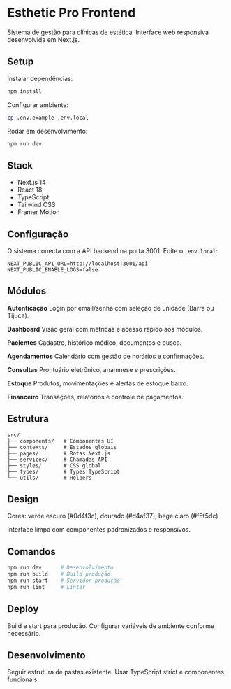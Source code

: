 # Esthetic Pro Frontend

Sistema de gestão para clínicas de estética. Interface web responsiva desenvolvida em Next.js.

## Setup

Instalar dependências:
```bash
npm install
```

Configurar ambiente:
```bash
cp .env.example .env.local
```

Rodar em desenvolvimento:
```bash
npm run dev
```

## Stack

- Next.js 14
- React 18
- TypeScript
- Tailwind CSS
- Framer Motion

## Configuração

O sistema conecta com a API backend na porta 3001. Edite o `.env.local`:

```
NEXT_PUBLIC_API_URL=http://localhost:3001/api
NEXT_PUBLIC_ENABLE_LOGS=false
```

## Módulos

**Autenticação**
Login por email/senha com seleção de unidade (Barra ou Tijuca).

**Dashboard** 
Visão geral com métricas e acesso rápido aos módulos.

**Pacientes**
Cadastro, histórico médico, documentos e busca.

**Agendamentos**
Calendário com gestão de horários e confirmações.

**Consultas**
Prontuário eletrônico, anamnese e prescrições.

**Estoque**
Produtos, movimentações e alertas de estoque baixo.

**Financeiro**
Transações, relatórios e controle de pagamentos.

## Estrutura

```
src/
├── components/   # Componentes UI
├── contexts/     # Estados globais  
├── pages/        # Rotas Next.js
├── services/     # Chamadas API
├── styles/       # CSS global
├── types/        # Types TypeScript
└── utils/        # Helpers
```

## Design

Cores: verde escuro (#0d4f3c), dourado (#d4af37), bege claro (#f5f5dc)

Interface limpa com componentes padronizados e responsivos.

## Comandos

```bash
npm run dev      # Desenvolvimento
npm run build    # Build produção  
npm run start    # Servidor produção
npm run lint     # Linter
```

## Deploy

Build e start para produção. Configurar variáveis de ambiente conforme necessário.

## Desenvolvimento

Seguir estrutura de pastas existente. Usar TypeScript strict e componentes funcionais. 